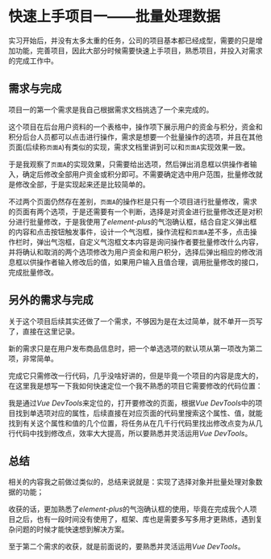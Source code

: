 # 快速上手项目一——批量处理数据
实习开始后，并没有太多太重的任务，公司的项目基本都已经成型，需要的只是增加功能，完善项目，因此大部分时候需要快速上手项目，熟悉项目，并投入对需求的完成工作中。

## 需求与完成
项目一的第一个需求是我自己根据需求文档挑选了一个来完成的。

这个项目在后台用户资料的一个表格中，操作项下展示用户的资金与积分，资金和积分后台人员都可以点击进行操作，需求是想要一个批量操作的选项，并且在其他页面(后续称`页面A`)有类似的实现，需求文档里讲到可以和`页面A`实现效果一致。

于是我观察了`页面A`的实现效果，只需要给出选项，然后弹出消息框以供操作者输入，确定后修改全部用户资金或积分即可。不需要确定选中用户范围，批量修改就是修改全部，于是实现起来还是比较简单的。

不过两个页面仍然存在差别，`页面A`的操作栏是只有一个项目进行批量修改，需求的页面有两个选项，于是还需要有一个判断，选择是对资金进行批量修改还是对积分进行批量修改，于是我使用了*element-plus*的气泡确认框，结合自定义弹出框的内容和点击按钮触发事件，设计一个气泡框，操作流程和`页面A`差不多，点击操作栏时，弹出气泡框，自定义气泡框文本内容是询问操作者要批量修改什么内容，并将确认和取消的两个选项修改为用户资金和用户积分，选择后弹出相应的修改消息框以供操作者输入修改后的值，如果用户输入且值合理，调用批量修改的接口，完成批量修改。

## 另外的需求与完成
关于这个项目后续其实还做了一个需求，不够因为是在太过简单，就不单开一页写了，直接在这里记录。

新的需求只是在用户发布商品信息时，把一个单选选项的默认项从第一项改为第二项，非常简单。

完成它只需修改一行代码，几乎没啥好讲的，但是毕竟一个项目的内容是庞大的，在这里我是想写一下我如何快速定位一个我不熟悉的项目它需要修改的代码位置：

我是通过*Vue DevTools*来定位的，打开要修改的页面，根据*Vue DevTools*中的项目找到单选项对应的属性，后续直接在对应页面的代码里搜索这个属性、值，就能找到有关这个属性和值的几个位置，将任务从在几千行代码里找出修改点变为从几行代码中找到修改点，效率大大提高，所以要熟悉并灵活运用*Vue DevTools*。

## 总结
相关的内容我之前做过类似的，总结来说就是：实现了选择对象并批量处理对象数据的功能；

收获的话，更加熟悉了*element-plus*的气泡确认框的使用，毕竟在完成我个人项目之后，也有一段时间没有使用了，框架、库也是需要多写多用才更熟练，遇到复杂问题的时候才能快速想到解决方案。

至于第二个需求的收获，就是前面说的，要熟悉并灵活运用*Vue DevTools*。
